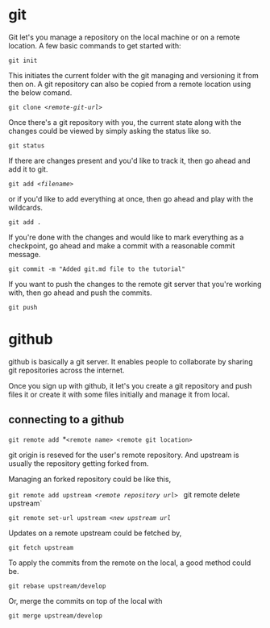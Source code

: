 # git
Git let's you manage a repository on the local machine or on a remote location. A few basic commands to get started with:

`git init`

This initiates the current folder with the git managing and versioning it from then on. A git repository can also be copied from a remote location using the below comand.

`git clone `*`<remote-git-url>`*

Once there's a git repository with you, the current state along with the changes could be viewed by simply asking the status like so.

`git status`

If there are changes present and you'd like to track it, then go ahead and add it to git.

`git add `*`<filename>`*

or if you'd like to add everything at once, then go ahead and play with the wildcards.

`git add .`

If you're done with the changes and would like to mark everything as a checkpoint, go ahead and make a commit with a reasonable commit message.

`git commit -m "Added git.md file to the tutorial"`

If you want to push the changes to the remote git server that you're working with, then go ahead and push the commits.

`git push`

# github

github is basically a git server. It enables people to collaborate by sharing git repositories across the internet.

Once you sign up with github, it let's you create a git repository and push files it or create it with some files initially and manage it from local.

## connecting to a github

`git remote add `*`<remote name> <remote git location>`

git origin is reseved for the user's remote repository. And upstream is usually the repository getting forked from.

Managing an forked repository could be like this,

`git remote add upstream `*`<remote repository url>`*
`
`git remote delete upstream`

`git remote set-url upstream `*`<new upstream url`*

Updates on a remote upstream could be fetched by,

`git fetch upstream`

To apply the commits from the remote on the local, a good method could be.

`git rebase upstream/develop`

Or, merge the commits on top of the local with

`git merge upstream/develop`
